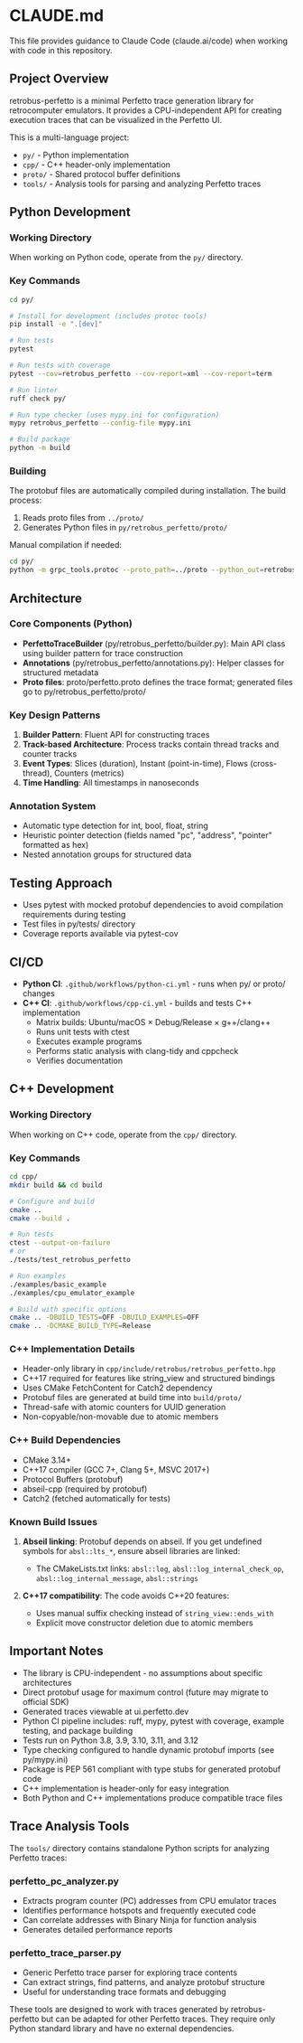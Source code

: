 # CLAUDE.md

This file provides guidance to Claude Code (claude.ai/code) when working with code in this repository.

## Project Overview

retrobus-perfetto is a minimal Perfetto trace generation library for retrocomputer emulators. It provides a CPU-independent API for creating execution traces that can be visualized in the Perfetto UI.

This is a multi-language project:
- `py/` - Python implementation
- `cpp/` - C++ header-only implementation
- `proto/` - Shared protocol buffer definitions
- `tools/` - Analysis tools for parsing and analyzing Perfetto traces

## Python Development

### Working Directory
When working on Python code, operate from the `py/` directory.

### Key Commands
```bash
cd py/

# Install for development (includes protoc tools)
pip install -e ".[dev]"

# Run tests
pytest

# Run tests with coverage
pytest --cov=retrobus_perfetto --cov-report=xml --cov-report=term

# Run linter
ruff check py/

# Run type checker (uses mypy.ini for configuration)
mypy retrobus_perfetto --config-file mypy.ini

# Build package
python -m build
```

### Building
The protobuf files are automatically compiled during installation. The build process:
1. Reads proto files from `../proto/`
2. Generates Python files in `py/retrobus_perfetto/proto/`

Manual compilation if needed:
```bash
cd py/
python -m grpc_tools.protoc --proto_path=../proto --python_out=retrobus_perfetto/proto ../proto/perfetto.proto
```

## Architecture

### Core Components (Python)
- **PerfettoTraceBuilder** (py/retrobus_perfetto/builder.py): Main API class using builder pattern for trace construction
- **Annotations** (py/retrobus_perfetto/annotations.py): Helper classes for structured metadata
- **Proto files**: proto/perfetto.proto defines the trace format; generated files go to py/retrobus_perfetto/proto/

### Key Design Patterns
1. **Builder Pattern**: Fluent API for constructing traces
2. **Track-based Architecture**: Process tracks contain thread tracks and counter tracks
3. **Event Types**: Slices (duration), Instant (point-in-time), Flows (cross-thread), Counters (metrics)
4. **Time Handling**: All timestamps in nanoseconds

### Annotation System
- Automatic type detection for int, bool, float, string
- Heuristic pointer detection (fields named "pc", "address", "pointer" formatted as hex)
- Nested annotation groups for structured data

## Testing Approach
- Uses pytest with mocked protobuf dependencies to avoid compilation requirements during testing
- Test files in py/tests/ directory
- Coverage reports available via pytest-cov

## CI/CD
- **Python CI**: `.github/workflows/python-ci.yml` - runs when py/ or proto/ changes
- **C++ CI**: `.github/workflows/cpp-ci.yml` - builds and tests C++ implementation
  - Matrix builds: Ubuntu/macOS × Debug/Release × g++/clang++
  - Runs unit tests with ctest
  - Executes example programs
  - Performs static analysis with clang-tidy and cppcheck
  - Verifies documentation

## C++ Development

### Working Directory
When working on C++ code, operate from the `cpp/` directory.

### Key Commands
```bash
cd cpp/
mkdir build && cd build

# Configure and build
cmake ..
cmake --build .

# Run tests
ctest --output-on-failure
# or
./tests/test_retrobus_perfetto

# Run examples
./examples/basic_example
./examples/cpu_emulator_example

# Build with specific options
cmake .. -DBUILD_TESTS=OFF -DBUILD_EXAMPLES=OFF
cmake .. -DCMAKE_BUILD_TYPE=Release
```

### C++ Implementation Details
- Header-only library in `cpp/include/retrobus/retrobus_perfetto.hpp`
- C++17 required for features like string_view and structured bindings
- Uses CMake FetchContent for Catch2 dependency
- Protobuf files are generated at build time into `build/proto/`
- Thread-safe with atomic counters for UUID generation
- Non-copyable/non-movable due to atomic members

### C++ Build Dependencies
- CMake 3.14+
- C++17 compiler (GCC 7+, Clang 5+, MSVC 2017+)
- Protocol Buffers (protobuf)
- abseil-cpp (required by protobuf)
- Catch2 (fetched automatically for tests)

### Known Build Issues
1. **Abseil linking**: Protobuf depends on abseil. If you get undefined symbols for `absl::lts_*`, ensure abseil libraries are linked:
   - The CMakeLists.txt links: `absl::log`, `absl::log_internal_check_op`, `absl::log_internal_message`, `absl::strings`

2. **C++17 compatibility**: The code avoids C++20 features:
   - Uses manual suffix checking instead of `string_view::ends_with`
   - Explicit move constructor deletion due to atomic members

## Important Notes
- The library is CPU-independent - no assumptions about specific architectures
- Direct protobuf usage for maximum control (future may migrate to official SDK)
- Generated traces viewable at ui.perfetto.dev
- Python CI pipeline includes: ruff, mypy, pytest with coverage, example testing, and package building
- Tests run on Python 3.8, 3.9, 3.10, 3.11, and 3.12
- Type checking configured to handle dynamic protobuf imports (see py/mypy.ini)
- Package is PEP 561 compliant with type stubs for generated protobuf code
- C++ implementation is header-only for easy integration
- Both Python and C++ implementations produce compatible trace files

## Trace Analysis Tools

The `tools/` directory contains standalone Python scripts for analyzing Perfetto traces:

### perfetto_pc_analyzer.py
- Extracts program counter (PC) addresses from CPU emulator traces
- Identifies performance hotspots and frequently executed code
- Can correlate addresses with Binary Ninja for function analysis
- Generates detailed performance reports

### perfetto_trace_parser.py
- Generic Perfetto trace parser for exploring trace contents
- Can extract strings, find patterns, and analyze protobuf structure
- Useful for understanding trace formats and debugging

These tools are designed to work with traces generated by retrobus-perfetto but can be adapted for other Perfetto traces. They require only Python standard library and have no external dependencies.